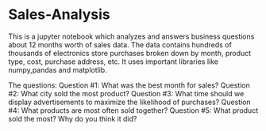 # Sales-Analysis
This is a jupyter notebook which analyzes and answers business questions about 12 months worth of sales data.
The data contains hundreds of thousands of electronics store purchases broken down by month, product type, cost, purchase address, etc. 
It uses important libraries like numpy,pandas and matplotlib.

The questions:
Question #1: What was the best month for sales?
Question #2: What city sold the most product?
Question #3: What time should we display advertisements to maximize the likelihood of purchases?
Question #4: What products are most often sold together? 
Question #5: What product sold the most? Why do you think it did?
